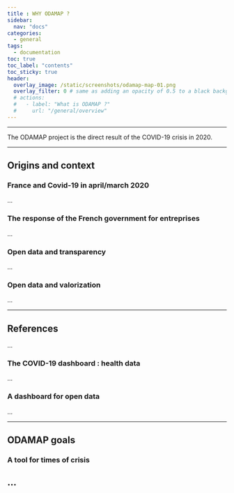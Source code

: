 ```yaml
---
title : WHY ODAMAP ?
sidebar:
  nav: "docs"
categories:
  - general
tags:
  - documentation
toc: true
toc_label: "contents"
toc_sticky: true
header:
  overlay_image: /static/screenshots/odamap-map-01.png
  overlay_filter: 0 # same as adding an opacity of 0.5 to a black background
  # actions:
  #   - label: "What is ODAMAP ?"
  #     url: "/general/overview"
---
```


-----

The ODAMAP project is the direct result of the COVID-19 crisis in 2020.

---

## Origins and context 

### France and Covid-19 in april/march 2020

...

### The response of the French government for entreprises

...

### Open data and transparency

...

### Open data and valorization

...

---------

## References

... 

### The COVID-19 dashboard : health data

...

### A dashboard for open data

...

-------

## ODAMAP goals

### A tool for times of crisis

...
---

<br>
<br>
